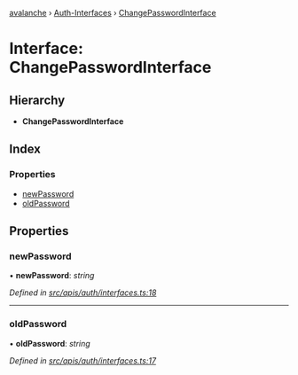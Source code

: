[avalanche](../README.md) › [Auth-Interfaces](../modules/auth_interfaces.md) › [ChangePasswordInterface](auth_interfaces.changepasswordinterface.md)

# Interface: ChangePasswordInterface

## Hierarchy

* **ChangePasswordInterface**

## Index

### Properties

* [newPassword](auth_interfaces.changepasswordinterface.md#newpassword)
* [oldPassword](auth_interfaces.changepasswordinterface.md#oldpassword)

## Properties

###  newPassword

• **newPassword**: *string*

*Defined in [src/apis/auth/interfaces.ts:18](https://github.com/ava-labs/avalanchejs/blob/fa4a637/src/apis/auth/interfaces.ts#L18)*

___

###  oldPassword

• **oldPassword**: *string*

*Defined in [src/apis/auth/interfaces.ts:17](https://github.com/ava-labs/avalanchejs/blob/fa4a637/src/apis/auth/interfaces.ts#L17)*
